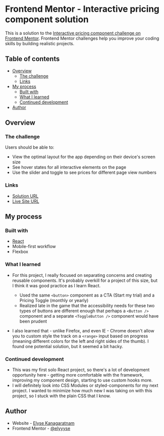 # Frontend Mentor - Interactive pricing component solution

This is a solution to the [Interactive pricing component challenge on Frontend Mentor](https://www.frontendmentor.io/challenges/interactive-pricing-component-t0m8PIyY8). Frontend Mentor challenges help you improve your coding skills by building realistic projects.

## Table of contents

- [Overview](#overview)
  - [The challenge](#the-challenge)
  - [Links](#links)
- [My process](#my-process)
  - [Built with](#built-with)
  - [What I learned](#what-i-learned)
  - [Continued development](#continued-development)
- [Author](#author)

## Overview

### The challenge

Users should be able to:

- View the optimal layout for the app depending on their device's screen size
- See hover states for all interactive elements on the page
- Use the slider and toggle to see prices for different page view numbers

### Links

- [Solution URL](https://github.com/elyyyse/Interactive-pricing-component)
- [Live Site URL](https://interactive-pricing-component-theta.vercel.app/)

## My process

### Built with

- [React](https://reactjs.org/)
- Mobile-first workflow
- Flexbox

### What I learned

- For this project, I really focused on separating concerns and creating reusable components. It's probably overkill for a project of this size, but I think it was good practice as I learn React.

  - Used the same `<button>` component as a CTA (Start my trial) and a Pricing Toggle (monthly or yearly)
  - Realized late in the game that the accessibility needs for these two types of buttons are different enough that perhaps a `<Button />` component and a separate `<ToggleButton />` component would have been prudent

- I also learned that - unlike Firefox, and even IE - Chrome doesn't allow you to custom style the track on a `<range>` input based on progress (meaning different colors for the left and right sides of the thumb). I found one potential solution, but it seemed a bit hacky.

### Continued development

- This was my first solo React project, so there's a lot of development opportunity here - getting more comfortable with the framework, improving my component design, starting to use custom hooks more.
- I will definitely look into CSS Modules or styled-components for my next project. I wanted to minimize how much new I was taking on with this project, so I stuck with the plain CSS that I know.

## Author

- Website - [Elyse Kanagaratnam](https://www.elysekan.com)
- Frontend Mentor - [@elyyyse](https://www.frontendmentor.io/profile/elyyyse)
